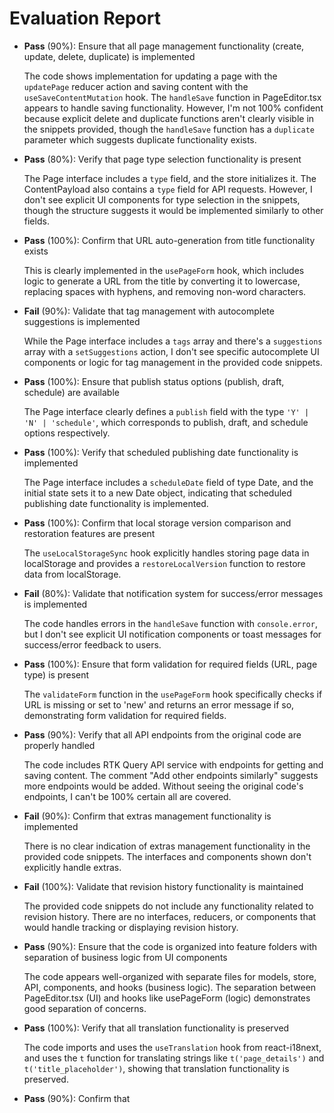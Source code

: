 # Evaluation Report

- **Pass** (90%): Ensure that all page management functionality (create, update, delete, duplicate) is implemented
  
  The code shows implementation for updating a page with the `updatePage` reducer action and saving content with the `useSaveContentMutation` hook. The `handleSave` function in PageEditor.tsx appears to handle saving functionality. However, I'm not 100% confident because explicit delete and duplicate functions aren't clearly visible in the snippets provided, though the `handleSave` function has a `duplicate` parameter which suggests duplicate functionality exists.

- **Pass** (80%): Verify that page type selection functionality is present
  
  The Page interface includes a `type` field, and the store initializes it. The ContentPayload also contains a `type` field for API requests. However, I don't see explicit UI components for type selection in the snippets, though the structure suggests it would be implemented similarly to other fields.

- **Pass** (100%): Confirm that URL auto-generation from title functionality exists
  
  This is clearly implemented in the `usePageForm` hook, which includes logic to generate a URL from the title by converting it to lowercase, replacing spaces with hyphens, and removing non-word characters.

- **Fail** (90%): Validate that tag management with autocomplete suggestions is implemented
  
  While the Page interface includes a `tags` array and there's a `suggestions` array with a `setSuggestions` action, I don't see specific autocomplete UI components or logic for tag management in the provided code snippets.

- **Pass** (100%): Ensure that publish status options (publish, draft, schedule) are available
  
  The Page interface clearly defines a `publish` field with the type `'Y' | 'N' | 'schedule'`, which corresponds to publish, draft, and schedule options respectively.

- **Pass** (100%): Verify that scheduled publishing date functionality is implemented
  
  The Page interface includes a `scheduleDate` field of type Date, and the initial state sets it to a new Date object, indicating that scheduled publishing date functionality is implemented.

- **Pass** (100%): Confirm that local storage version comparison and restoration features are present
  
  The `useLocalStorageSync` hook explicitly handles storing page data in localStorage and provides a `restoreLocalVersion` function to restore data from localStorage.

- **Fail** (80%): Validate that notification system for success/error messages is implemented
  
  The code handles errors in the `handleSave` function with `console.error`, but I don't see explicit UI notification components or toast messages for success/error feedback to users.

- **Pass** (100%): Ensure that form validation for required fields (URL, page type) is present
  
  The `validateForm` function in the `usePageForm` hook specifically checks if URL is missing or set to 'new' and returns an error message if so, demonstrating form validation for required fields.

- **Pass** (90%): Verify that all API endpoints from the original code are properly handled
  
  The code includes RTK Query API service with endpoints for getting and saving content. The comment "Add other endpoints similarly" suggests more endpoints would be added. Without seeing the original code's endpoints, I can't be 100% certain all are covered.

- **Fail** (90%): Confirm that extras management functionality is implemented
  
  There is no clear indication of extras management functionality in the provided code snippets. The interfaces and components shown don't explicitly handle extras.

- **Fail** (100%): Validate that revision history functionality is maintained
  
  The provided code snippets do not include any functionality related to revision history. There are no interfaces, reducers, or components that would handle tracking or displaying revision history.

- **Pass** (90%): Ensure that the code is organized into feature folders with separation of business logic from UI components
  
  The code appears well-organized with separate files for models, store, API, components, and hooks (business logic). The separation between PageEditor.tsx (UI) and hooks like usePageForm (logic) demonstrates good separation of concerns.

- **Pass** (100%): Verify that all translation functionality is preserved
  
  The code imports and uses the `useTranslation` hook from react-i18next, and uses the `t` function for translating strings like `t('page_details')` and `t('title_placeholder')`, showing that translation functionality is preserved.

- **Pass** (90%): Confirm that